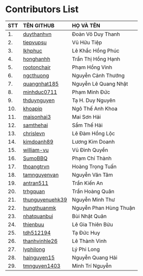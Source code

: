 # Contributors List

| STT | TÊN GITHUB                                                      | HỌ VÀ TÊN                      |
|:----|:----------------------------------------------------------------|:-------------------------------|
| 1.  | [duythanhvn](https://github.com/duythanhvn)                     | Đoàn Võ Duy Thanh              |
| 2.  | [tiepvupsu](https://github.com/tiepvupsu)                       | Vũ Hữu Tiệp                    |
| 3.  | [lkhphuc](https://github.com/lkhphuc)                           | Lê Khắc Hồng Phúc              |
| 4.  | [honghanhh](https://github.com/honghanhh)                       | Trần Thị Hồng Hạnh             |
| 5.  | [rootonchair](https://github.com/rootonchair)                   | Phạm Hồng Vinh                 |
| 6.  | [ngcthuong](https://github.com/ngcthuong)                       | Nguyễn Cảnh Thướng             |
| 7.  | [quangnhat185](https://github.com/quangnhat185)                 | Nguyễn Lê Quang Nhật           |
| 8.  | [minhduc0711](https://github.com/minhduc0711)                   | Phạm Minh Đức                  |
| 9.  | [thduynguyen](https://github.com/thduynguyen)                   | Tạ H. Duy Nguyên               |
| 10. | [khoapip](https://github.com/khoapip)                           | Ngô Thế Anh Khoa               |
| 11. | [maisonhai3](https://github.com/maisonhai3)                     | Mai Sơn Hải                    |
| 12. | [samthehai](https://github.com/samthehai)                       | Sẩm Thế Hải                    |
| 13. | [chrislevn](https://github.com/chrislevn)                       | Lê Đàm Hồng Lộc                |
| 14. | [kimdoanh89](https://github.com/kimdoanh89)                     | Lương Kim Doanh                |
| 15. | [william-vu](https://github.com/william-vu)                     | Vũ Đình Quyền                  |
| 16. | [SumoBBQ](https://github.com/SumoBBQ)                           | Phạm Chí Thành                 |
| 17. | [thoangtrvn](https://github.com/thoangtrvn)                     | Hoàng Trọng Tuấn               |
| 18. | [tamnguyenvan](https://github.com/tamnguyenvan)                 | Nguyễn Văn Tâm                 |
| 19. | [antran511](https://github.com/antran511)                       | Trần Kiến An                   |
| 20. | [trhgquan](https://github.com/trhgquan)                         | Trần Hoàng Quân                |
| 21. | [thunguyenuehk39](https://github.com/thunguyenuehk39)           | Nguyễn Minh Thư                |
| 22. | [hungthuanmk](https://github.com/hungthuanmk)                   | Nguyễn Phan Hùng Thuận         |
| 23. | [nhatquanbui](https://github.com/NhatQuanBui)                   | Bùi Nhật Quân                  |
| 24. | [thienbuu](https://github.com/thienbuu)                         | Lê Gia Thiên Bửu               |
| 25. | [tdh512194](https://github.com/tdh512194)                       | Tạ Đức Huy                     |
| 26. | [thanhvinhle26](https://github.com/thanhvinhle26)               | Lê Thành Vinh                  |
| 27. | [lyphilong](https://github.com/lyphilong)                       | Lý Phi Long                    |
| 28. | [hainguyen15](https://github.com/hainguyen15)                   | Nguyễn Quang Hải               |
| 29. | [tmnguyen1403](https://github.com/tmnguyen1403)                 | Minh Trí Nguyễn                |
